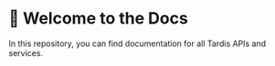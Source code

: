 # 👋 Welcome to the Docs

In this repository, you can find documentation for all Tardis APIs and services.
